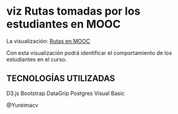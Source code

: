 # viz Rutas tomadas por los estudiantes en MOOC

La visualización: [Rutas en MOOC](https://yureimacv.github.io/networkcourse/arc.html)

Con esta visualización podrá identificar el comportamiento de los estudiantes en el curso.

## TECNOLOGÍAS UTILIZADAS

D3.js
Bootstrap
DataGrip
Postgres
Visual Basic


@Yureimacv
